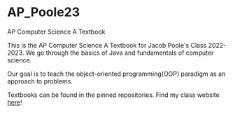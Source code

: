 # AP_Poole23
AP Computer Science A Textbook

This is the AP Computer Science A Textbook for Jacob Poole's Class 2022-2023.
We go through the basics of Java and fundamentals of computer science. 

Our goal is to teach the object-oriented programming(OOP) paradigm as an approach to problems. 

Textbooks can be found in the pinned repositories.
Find my class website [here](https://jacobpoole.net/School)!